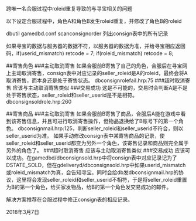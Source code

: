 ﻿跨唯一名合服过程中roleid重复导致的与寻宝相关的问题

以下设定合服过程中，角色A和角色B发生roleid重复，并修改了角色B的roleid

dbutil gamedbd.conf scanconsignorder
列出consign表中的所有记录

如果寻宝的数据与服务器的数据不符，以服务器的数据为准，并给寻宝相应返回码，if(userid_mismatch) retcode = 7; if(roleid_mismatch) retcode = 8;

##寄售角色
###主动取消寄售
如果合服前B寄售了自己的角色，合服后在寻宝网上主动取消寄售，consign表中对应记录的seller_roleid是A的roleid，最终会将A取消寄售，而本身还是处于寄售状态。
dbconsignrolefail.hrp:75
###超时取消寄售
应该与主动取消寄售类似
###交易成功
这是不可能的，交易时会判断A是不是处于寄售状态，seller_roleid和seller_userid是不是相符。
dbconsignsoldrole.hrp:260

##寄售商品
###主动取消寄售
如果合服前B寄售了商品，合服后A能在游戏中看到该寄售信息，并且可进行取消寄售操作，但物品退换给了B账号下的第一个角色。
dbconsignmail.hrp:125，判断seller_roleid和seller_userid不符合，则以seller_userid为准。
如果手动修改consign表中某寄售商品的记录，使seller_roleid和seller_userid都变为另外一个角色，该寄售记录和商品则完全属于另外的角色了。
###超时取消寄售
应该与主动取消寄售类似
###交易成功
应该可以成功。在gamedbd/dbconsignsold.hrp中将consign表中对应记录记为了DSTATE_SOLD，但在gdeliveryd/dbconsignsold.hrp中如果userid_mismatch或roleid_mismatch为真，会告知寻宝。同时会给db发dbconsignmail.hrp的协议，这里将会发现seller_roleid和seller_userid不相符，于是将seller_roleid重置为B的第一个角色，给买家发物品，给B的第一个角色发交易成功的邮件。


解决方案推荐在合服过程中修正consign表的相应记录。

2018年3月7日